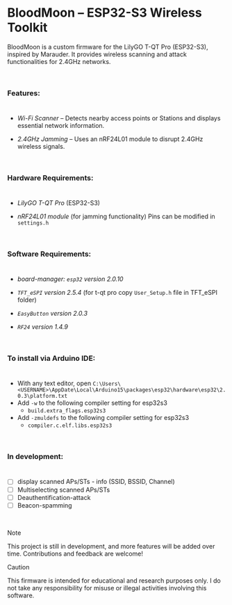 # BloodMoon – ESP32-S3 Wireless Toolkit

BloodMoon is a custom firmware for the LilyGO T-QT Pro (ESP32-S3), inspired by Marauder. It provides wireless scanning and attack functionalities for 2.4GHz networks.

<br>

### Features:
#
- *Wi-Fi Scanner* – Detects nearby access points or Stations and displays essential network information.

- *2.4GHz Jamming* – Uses an nRF24L01 module to disrupt 2.4GHz wireless signals.



<br>

### Hardware Requirements:
#
- *LilyGO T-QT Pro* (ESP32-S3)

- *nRF24L01 module* (for jamming functionality) Pins can be modified in `settings.h`

<br>

### Software Requirements:
#
- *board-manager: `esp32` version 2.0.10*
  
- *`TFT_eSPI` version 2.5.4* (for t-qt pro copy `User_Setup.h` file in TFT_eSPI folder)

- *`EasyButton` version 2.0.3*

- *`RF24` version 1.4.9*

<br>

### To install via Arduino IDE:
#
- With any text editor, open `C:\Users\<USERNAME>\AppDate\Local\Arduino15\packages\esp32\hardware\esp32\2.0.3\platform.txt`
- Add `-w` to the following compiler setting for esp32s3
  - `build.extra_flags.esp32s3`
- Add `-zmuldefs` to the following compiler setting for esp32s3
  - `compiler.c.elf.libs.esp32s3`

<br>


### In development:
#
- [ ] display scanned APs/STs - info (SSID, BSSID, Channel)
- [ ] Multiselecting scanned APs/STs
- [ ] Deauthentification-attack
- [ ] Beacon-spamming

<br>

> [!Note]
> This project is still in development, and more features will be added over time. Contributions and feedback are welcome! 

>[!Caution]
> This firmware is intended for educational and research purposes only. I do not take any responsibility for misuse or illegal activities involving this software.

